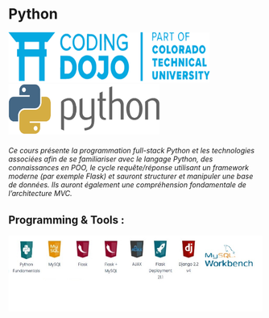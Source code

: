 # Python

<img src="https://github.com/MohamedAmineHammi/Web-Fundamentals-CODING-DOJO/blob/main/coding%20dojo.png" width="400" height="100">
<img src="https://github.com/MohamedAmineHammi/Python-Stack-CODING-DOJO/blob/main/Symbole%20Python.png" width="300" height="100">

###### Ce cours présente la programmation full-stack Python et les technologies associées afin de se familiariser avec le langage Python, des connaissances en POO, le cycle requête/réponse utilisant un framework moderne (par exemple Flask) et sauront structurer et manipuler une base de données. Ils auront également une compréhension fondamentale de l’architecture MVC.

## Programming & Tools :
<img src="https://github.com/MohamedAmineHammi/Python-Stack-CODING-DOJO/blob/main/Python%20Stack.jpg" width="900" height="150">





